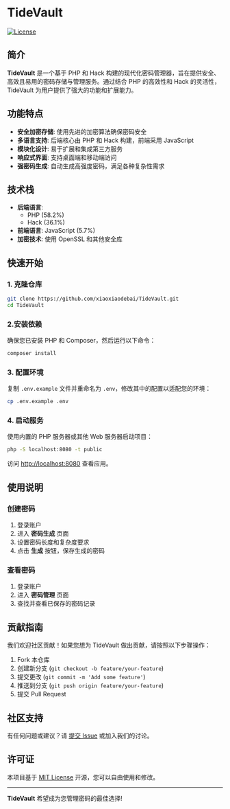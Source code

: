 # TideVault

[![License](https://img.shields.io/badge/license-MIT-blue.svg)](LICENSE)

## 简介

**TideVault** 是一个基于 PHP 和 Hack 构建的现代化密码管理器，旨在提供安全、高效且易用的密码存储与管理服务。通过结合 PHP 的高效性和 Hack 的灵活性，TideVault 为用户提供了强大的功能和扩展能力。

## 功能特点

- **安全加密存储**: 使用先进的加密算法确保密码安全
- **多语言支持**: 后端核心由 PHP 和 Hack 构建，前端采用 JavaScript
- **模块化设计**: 易于扩展和集成第三方服务
- **响应式界面**: 支持桌面端和移动端访问
- **强密码生成**: 自动生成高强度密码，满足各种复杂性需求

## 技术栈

- **后端语言**:  
  - PHP (58.2%)  
  - Hack (36.1%)  
- **前端语言**: JavaScript (5.7%)  
- **加密技术**: 使用 OpenSSL 和其他安全库

## 快速开始

### 1. 克隆仓库
```bash
git clone https://github.com/xiaoxiaodebai/TideVault.git
cd TideVault
```

### 2.安装依赖

确保您已安装 PHP 和 Composer，然后运行以下命令：
```bash
composer install
```
### 3. 配置环境

复制 `.env.example` 文件并重命名为 `.env`，修改其中的配置以适配您的环境：

```bash
cp .env.example .env
```

### 4. 启动服务

使用内置的 PHP 服务器或其他 Web 服务器启动项目：

```bash
php -S localhost:8080 -t public
```

访问 [http://localhost:8080](http://localhost:8080) 查看应用。

## 使用说明

### 创建密码

1. 登录账户
2. 进入 **密码生成** 页面
3. 设置密码长度和复杂度要求
4. 点击 **生成** 按钮，保存生成的密码

### 查看密码

1. 登录账户
2. 进入 **密码管理** 页面
3. 查找并查看已保存的密码记录

## 贡献指南

我们欢迎社区贡献！如果您想为 TideVault 做出贡献，请按照以下步骤操作：

1. Fork 本仓库
2. 创建新分支 (`git checkout -b feature/your-feature`)
3. 提交更改 (`git commit -m 'Add some feature'`)
4. 推送到分支 (`git push origin feature/your-feature`)
5. 提交 Pull Request

## 社区支持

有任何问题或建议？请 [提交 Issue](https://github.com/cryotx/TideVault/issues) 或加入我们的讨论。

## 许可证

本项目基于 [MIT License](LICENSE) 开源，您可以自由使用和修改。

---
**TideVault** 希望成为您管理密码的最佳选择!
```
